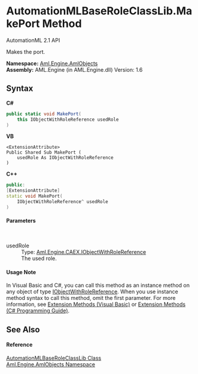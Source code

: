 # AutomationMLBaseRoleClassLib.MakePort Method 
AutomationML 2.1 API 

Makes the port.

**Namespace:**&nbsp;<a href="N_Aml_Engine_AmlObjects">Aml.Engine.AmlObjects</a><br />**Assembly:**&nbsp;AML.Engine (in AML.Engine.dll) Version: 1.6

## Syntax

**C#**<br />
``` C#
public static void MakePort(
	this IObjectWithRoleReference usedRole
)
```

**VB**<br />
``` VB
<ExtensionAttribute>
Public Shared Sub MakePort ( 
	usedRole As IObjectWithRoleReference
)
```

**C++**<br />
``` C++
public:
[ExtensionAttribute]
static void MakePort(
	IObjectWithRoleReference^ usedRole
)
```


#### Parameters
&nbsp;<dl><dt>usedRole</dt><dd>Type: <a href="T_Aml_Engine_CAEX_IObjectWithRoleReference">Aml.Engine.CAEX.IObjectWithRoleReference</a><br />The used role.</dd></dl>

#### Usage Note
In Visual Basic and C#, you can call this method as an instance method on any object of type <a href="T_Aml_Engine_CAEX_IObjectWithRoleReference">IObjectWithRoleReference</a>. When you use instance method syntax to call this method, omit the first parameter. For more information, see <a href="https://docs.microsoft.com/dotnet/visual-basic/programming-guide/language-features/procedures/extension-methods" target="_blank" rel="noopener noreferrer">Extension Methods (Visual Basic)</a> or <a href="https://docs.microsoft.com/dotnet/csharp/programming-guide/classes-and-structs/extension-methods" target="_blank" rel="noopener noreferrer">Extension Methods (C# Programming Guide)</a>.

## See Also


#### Reference
<a href="T_Aml_Engine_AmlObjects_AutomationMLBaseRoleClassLib">AutomationMLBaseRoleClassLib Class</a><br /><a href="N_Aml_Engine_AmlObjects">Aml.Engine.AmlObjects Namespace</a><br />